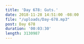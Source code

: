 ```yaml
---
title: 'Day 678: Guts.'
date: 2018-11-28 14:51:00 -08:00
file: "/uploads/Day-678.mp3"
post: Day 678
duration: '00:03:30'
length: 3130987
---
```


